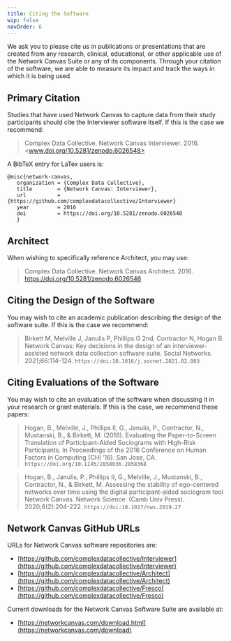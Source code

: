 ```yaml
---
title: Citing the Software
wip: false
navOrder: 6
---
```


We ask you to please cite us in publications or presentations that are created from any research, clinical, educational, or other applicable use of the Network Canvas Suite or any of its components. Through your citation of the software, we are able to measure its impact and track the ways in which it is being used.

## Primary Citation

Studies that have used Network Canvas to capture data from their study participants should cite the Interviewer software itself. If this is the case we recommend:

> Complex Data Collective. Network Canvas Interviewer. 2016. <www.doi.org/10.5281/zenodo.6026548>

A BibTeX entry for LaTex users is:

```
@misc{network-canvas,
   organization = {Complex Data Collective},
   title        = {Network Canvas: Interviewer},
   url          = {https://github.com/complexdatacollective/Interviewer}
   year         = 2016
   doi          = https://doi.org/10.5281/zenodo.6026548
   }
```

## Architect

When wishing to specifically reference Architect, you may use:

> Complex Data Collective. Network Canvas Architect. 2016. <https://doi.org/10.5281/zenodo.6026546>

## Citing the Design of the Software

You may wish to cite an academic publication describing the design of the software suite. If this is the case we recommend:

> Birkett M, Melville J, Janulis P, Phillips G 2nd, Contractor N, Hogan B. Network Canvas: Key decisions in the design of an interviewer-assisted network data collection software suite. Social Networks. 2021;66:114-124. `https://doi:10.1016/j.socnet.2021.02.003`

## Citing Evaluations of the Software

You may wish to cite an evaluation of the software when discussing it in your research or grant materials. If this is the case, we recommend these papers:

> Hogan, B., Melville, J., Phillips II, G., Janulis, P., Contractor, N., Mustanski, B., & Birkett, M. (2016). Evaluating the Paper-to-Screen Translation of Participant-Aided Sociograms with High-Risk Participants. In Proceedings of the 2016 Conference on Human Factors in Computing (CHI ‘16). San Jose, CA. `https://doi.org/10.1145/2858036.2858368`

> Hogan, B., Janulis, P., Phillips II, G., Melville, J., Mustanski, B., Contractor, N., & Birkett, M. Assessing the stability of ego-centered networks over time using the digital participant-aided sociogram tool Network Canvas. Network Science. (Camb Univ Press). 2020;8(2):204-222. `https://doi:10.1017/nws.2019.27`

## Network Canvas GitHub URLs

URLs for Network Canvas software repositories are:

- [https://github.com/complexdatacollective/Interviewer](https://github.com/complexdatacollective/Interviewer)
- [https://github.com/complexdatacollective/Architect](https://github.com/complexdatacollective/Architect)
- [https://github.com/complexdatacollective/Fresco](https://github.com/complexdatacollective/Fresco)

Current downloads for the Network Canvas Software Suite are available at:

- [https://networkcanvas.com/download.html](https://networkcanvas.com/download)

